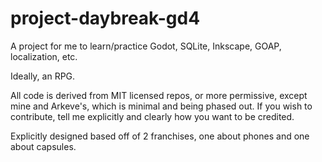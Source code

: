 # project-daybreak-gd4
A project for me to learn/practice Godot, SQLite, Inkscape, GOAP, localization, etc.

Ideally, an RPG.

All code is derived from MIT licensed repos, or more permissive, except mine and Arkeve's, which is minimal and being phased out.
If you wish to contribute, tell me explicitly and clearly how you want to be credited.

Explicitly designed based off of 2 franchises, one about phones and one about capsules.